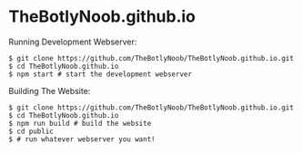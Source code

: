 # TheBotlyNoob.github.io

Running Development Webserver:
```sh-session
$ git clone https://github.com/TheBotlyNoob/TheBotlyNoob.github.io.git
$ cd TheBotlyNoob.github.io
$ npm start # start the development webserver
```

Building The Website:
```sh-session
$ git clone https://github.com/TheBotlyNoob/TheBotlyNoob.github.io.git
$ cd TheBotlyNoob.github.io
$ npm run build # build the website
$ cd public
$ # run whatever webserver you want!
```
